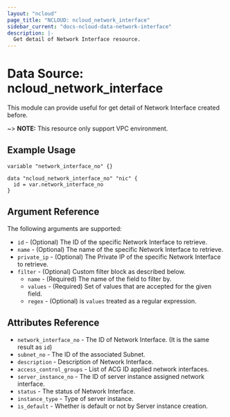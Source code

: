 ```yaml
---
layout: "ncloud"
page_title: "NCLOUD: ncloud_network_interface"
sidebar_current: "docs-ncloud-data-network-interface"
description: |-
  Get detail of Network Interface resource.
---
```


# Data Source: ncloud_network_interface

This module can provide useful for get detail of Network Interface created before.

~> **NOTE:** This resource only support VPC environment.

## Example Usage

```hcl
variable "network_interface_no" {}

data "ncloud_network_interface_no" "nic" {
  id = var.network_interface_no
}
```

## Argument Reference

The following arguments are supported:

* `id` - (Optional) The ID of the specific Network Interface to retrieve.
* `name` - (Optional) The name of the specific Network Interface to retrieve.
* `private_ip` - (Optional) The Private IP of the specific Network Interface to retrieve.  
* `filter` - (Optional) Custom filter block as described below.
  * `name` - (Required) The name of the field to filter by.
  * `values` - (Required) Set of values that are accepted for the given field.
  * `regex` - (Optional) is `values` treated as a regular expression.

## Attributes Reference

* `network_interface_no` - The ID of Network Interface. (It is the same result as `id`)
* `subnet_no` - The ID of the associated Subnet.
* `description` - Description of Network Interface.
* `access_control_groups` - List of ACG ID applied network interfaces.
* `server_instance_no` - The ID of server instance assigned network interface.
* `status` - The status of Network Interface.
* `instance_type` - Type of server instance.
* `is_default` - Whether is default or not by Server instance creation.